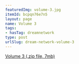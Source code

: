 ```yaml
---
featuredImg: volume-3.jpg
itemId: bcpqn76e7n5
layout: page
name: Volume 3
tags:
- hasTag: dreamnetwork
type: post
urlSlug: dream-network-volume-3
---
```

<a href="../files/Volume_3.zip" download>Volume 3 (.zip file, 7mb)</a>